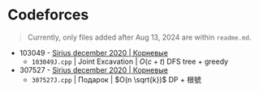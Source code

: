# Codeforces

>   Currently, only files added after Aug 13, 2024 are within `readme.md`.

-   103049 - [Sirius december 2020 | Корневые](https://codeforces.com/gym/103049)
    -   `103049J.cpp` | Joint Excavation | $O(c + t)$ DFS tree + greedy
-   307527 - [Sirius december 2020 | Корневые](https://codeforces.com/group/NOwIbqv33y/contest/307527)
    -   `307527J.cpp` | Подарок | $O(n \sqrt{k})$ DP + 根號
